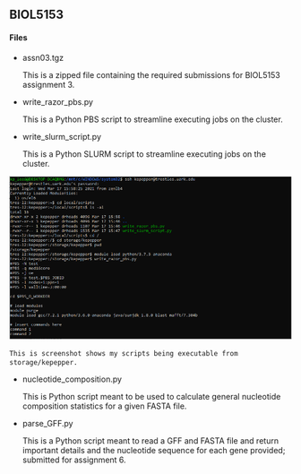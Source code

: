 ## BIOL5153

#### Files

* assn03.tgz

	This is a zipped file containing the required submissions for BIOL5153 assignment 3. 

* write_razor_pbs.py

	This is a Python PBS script to streamline executing jobs on the cluster.

* write_slurm_script.py

	This is a Python SLURM script to streamline executing jobs on the cluster. 

![](assn04screenshot.png)

	This is screenshot shows my scripts being executable from storage/kepepper.

* nucleotide_composition.py

	This is Python script meant to be used to calculate general nucleotide composition statistics for a given FASTA file.

* parse_GFF.py

	This is a Python script meant to read a GFF and FASTA file and return important details and the nucleotide sequence for each gene provided; submitted for assignment 6.
